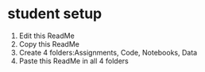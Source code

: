 # student setup

1. Edit this ReadMe
2. Copy this ReadMe
3. Create 4 folders:Assignments, Code, Notebooks, Data
4. Paste this ReadMe in all 4 folders